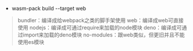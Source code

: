 - wasm-pack build --target web
> bundler：编译成给webpack之类的脚手架使用
> web：编译成web可直接使用
> nodejs：编译成可通过require来加载的node模块
> deno：编译成可通过import来加载的deno模块
> no-modules：跟web类似，但更旧并且不能使用es模块
